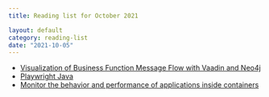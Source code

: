 ```yaml
---
title: Reading list for October 2021

layout: default
category: reading-list
date: "2021-10-05"
---
```

* [Visualization of Business Function Message Flow with Vaadin and Neo4j](https://foojay.io/today/visualization-of-the-message-flow-between-business-functions-with-vaadin-and-neo4j/)
* [Playwright Java](https://playwright.dev/java/docs/intro)
* [Monitor the behavior and performance of applications inside containers](https://www.portainer.io/features/observability?hsLang=en)   
  
   